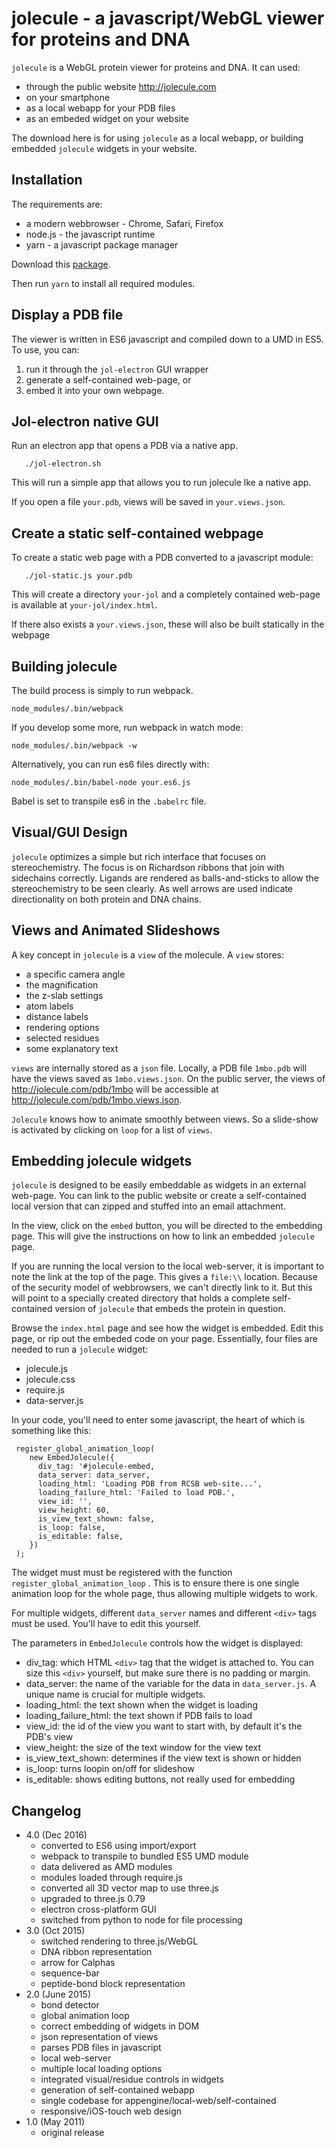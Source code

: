 

# jolecule - a javascript/WebGL viewer for proteins and DNA

`jolecule` is a WebGL protein viewer for proteins and DNA. It can used:

- through the public website <http://jolecule.com> 
- on your smartphone
- as a local webapp for your PDB files
- as an embeded widget on your website

The download here is for using `jolecule` as a local webapp,
or building embedded `jolecule` widgets in  your website.


## Installation

The requirements are:

- a modern webbrowser - Chrome, Safari, Firefox
- node.js - the javascript runtime
- yarn - a javascript package manager

Download this [package](https://github.com/boscoh/jolecule/archive/master.zip).

Then run `yarn` to install all required modules.

## Display a PDB file

The viewer is written in ES6 javascript and compiled down to a
UMD in ES5. To use, you can:

1. run it through the `jol-electron` GUI wrapper
2. generate a self-contained web-page, or
3. embed it into your own webpage.

## Jol-electron native GUI

Run an electron app that opens a PDB via a native app.

       ./jol-electron.sh

This will run a simple app that allows you to run jolecule lke a native app.

If you open a file `your.pdb`, views will be saved in `your.views.json`.

## Create a static self-contained webpage

To create a static web page with a PDB converted to a javascript module:

       ./jol-static.js your.pdb
    
This will create a directory `your-jol` and a completely contained
web-page is available at `your-jol/index.html`.

If there also exists a `your.views.json`, these will also be built
statically in the webpage


## Building jolecule

The build process is simply to run webpack.
 
    node_modules/.bin/webpack

If you develop some more, run webpack in watch mode:

    node_modules/.bin/webpack -w

Alternatively, you can run es6 files directly with:

    node_modules/.bin/babel-node your.es6.js

Babel is set to transpile es6 in the `.babelrc` file.

## Visual/GUI Design 

`jolecule` optimizes a simple but rich interface that focuses on
stereochemistry. The focus is on Richardson ribbons that join with
sidechains correctly. Ligands are rendered as balls-and-sticks to
allow the stereochemistry to be seen clearly.
As well arrows are used indicate directionality
on both protein and DNA chains.


## Views and Animated Slideshows

A key concept in `jolecule` is a `view` of the molecule. A `view` stores:

- a specific camera angle
- the magnification
- the z-slab settings
- atom labels
- distance labels
- rendering options
- selected residues
- some explanatory text

`views` are internally stored as a `json` file. Locally, a PDB file `1mbo.pdb` will have the views saved as `1mbo.views.json`. On the public server, the views of <http://jolecule.com/pdb/1mbo> will be accessible at <http://jolecule.com/pdb/1mbo.views.json>.

 `Jolecule` knows how to animate smoothly between views. So a slide-show is activated by clicking on `loop` for a list of `views`.


## Embedding jolecule widgets

`jolecule` is designed to be easily embeddable as widgets in an external web-page. You can link to the public website or create a self-contained local version that can zipped and stuffed into an email attachment.

In the view, click on the `embed` button, you will be directed to the embedding page. This will give the instructions on how to link an embedded `jolecule` page.

If you are running the local version to the local web-server, it is important to note the link at the top of the page. This gives a `file:\\` location. Because of the security model of webbrowsers, we can't directly link to it. But this will point to a specially created directory that holds a complete self-contained version of `jolecule` that embeds the protein in question.

Browse the `index.html` page and see how the widget is embedded. Edit this page, or rip out the embeded code on your page. Essentially, four files are needed to run a `jolecule` widget:

- jolecule.js
- jolecule.css
- require.js
- data-server.js

In your code, you'll need to enter some javascript, the heart of which is something like this:

     register_global_animation_loop(
        new EmbedJolecule({
          div_tag: '#jolecule-embed, 
          data_server: data_server,
          loading_html: 'Loading PDB from RCSB web-site...', 
          loading_failure_html: 'Failed to load PDB.', 
          view_id: '',  
          view_height: 60, 
          is_view_text_shown: false,
          is_loop: false,
          is_editable: false,
        })
     );

The widget must must be registered with the function `register_global_animation_loop` . This is to ensure there is one single animation loop for the whole page, thus allowing multiple widgets to work. 

For multiple widgets, different `data_server` names and different `<div>` tags must be used. You'll have to edit this yourself.

The parameters in `EmbedJolecule` controls how the widget is displayed:

- div_tag: which HTML `<div>` tag that the widget is attached to. You can size this `<div>` yourself, but make sure there is no padding or margin.
- data_server: the name of the variable for the data in `data_server.js`. A unique name is crucial for multiple widgets.
- loading_html: the text shown when the widget is loading
- loading_failure_html: the text shown if PDB fails to load
- view_id: the id of the view you want to start with, by default it's the PDB's view
- view_height: the size of the text window for the view text
- is_view_text_shown: determines if the view text is shown or hidden
- is_loop: turns loopin on/off for slideshow
- is_editable: shows editing buttons, not really used for embedding

## Changelog

- 4.0 (Dec 2016)
    - converted to ES6 using import/export
    - webpack to transpile to bundled ES5 UMD module
    - data delivered as AMD modules
    - modules loaded through require.js
    - converted all 3D vector map to use three.js
    - upgraded to three.js 0.79
    - electron cross-platform GUI
    - switched from python to node for file processing
- 3.0 (Oct 2015)
    - switched rendering to three.js/WebGL
    - DNA ribbon representation
    - arrow for Calphas
    - sequence-bar 
    - peptide-bond block representation
- 2.0 (June 2015)
	- bond detector 
	- global animation loop
	- correct embedding of widgets in DOM
	- json representation of views
	- parses PDB files in javascript
	- local web-server
	- multiple local loading options
	- integrated visual/residue controls in widgets
	- generation of self-contained webapp
	- single codebase for appengine/local-web/self-contained
	- responsive/iOS-touch web design
- 1.0 (May 2011) 
    - original release

